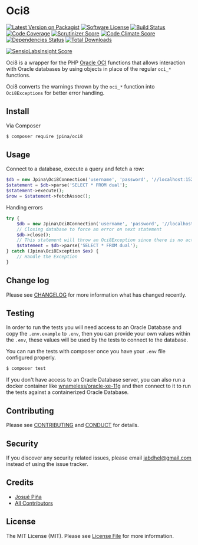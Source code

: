 # Oci8

[![Latest Version on Packagist][ico-version]][link-packagist]
[![Software License][ico-license]](LICENSE.md)
[![Build Status][ico-travis]][link-travis]
[![Code Coverage][ico-coverage]][link-coverage]
[![Scrutinizer Score][ico-scrutinizer]][link-scrutinizer]
[![Code Climate Score][ico-codeclimate]][link-codeclimate]
[![Dependencies Status](https://gemnasium.com/jpina/oci8.svg)][ico-dependencies]
[![Total Downloads][ico-downloads]][link-downloads]

[![SensioLabsInsight Score][ico-sensiolabsinsight]][link-sensiolabsinsight]

Oci8 is a wrapper for the PHP [Oracle OCI](http://php.net/manual/en/book.oci8.php) functions that allows interaction
with Oracle databases by using objects in place of the regular `oci_*` functions.

Oci8 converts the warnings thrown by the `oci_*` function into `Oci8Exceptions` for better error handling.

## Install

Via Composer

``` bash
$ composer require jpina/oci8
```

## Usage

Connect to a database, execute a query and fetch a row:

``` php
$db = new Jpina\Oci8Connection('username', 'password', '//localhost:1521/XE');
$statement = $db->parse('SELECT * FROM dual');
$statement->execute();
$row = $statement->fetchAssoc();
```

Handing errors

```php
try {
    $db = new Jpina\Oci8Connection('username', 'password', '//localhost:1521/XE');
    // Closing database to force an error on next statement
    $db->close();
    // This statement will throw an Oci8Exception since there is no active connection
    $statement = $db->parse('SELECT * FROM dual');
} catch (Jpina\Oci8Exception $ex) {
    // Handle the Exception
}
```

## Change log

Please see [CHANGELOG](CHANGELOG.md) for more information what has changed recently.

## Testing

In order to run the tests you will need access to an Oracle Database and copy the `.env.example` to `.env`, then you
can provide your own values within the `.env`, these values will be used by the tests to connect to the database.

You can run the tests with composer once you have your `.env` file configured properly.

``` bash
$ composer test
```

If you don't have access to an Oracle Database server, you can also run a docker container like
[wnameless/oracle-xe-11g](https://hub.docker.com/r/wnameless/oracle-xe-11g) and then connect to it to run the tests
against a containerized Oracle Database.

## Contributing

Please see [CONTRIBUTING](CONTRIBUTING.md) and [CONDUCT](CONDUCT.md) for details.

## Security

If you discover any security related issues, please email [jabdhel@gmail.com](mailto:jabdhel@gmail.com) instead of
using the issue tracker.

## Credits

- [Josué Piña][link-author]
- [All Contributors][link-contributors]

## License

The MIT License (MIT). Please see [License File](LICENSE.md) for more information.

[ico-version]: https://img.shields.io/packagist/v/jpina/oci8.svg?style=flat-square
[ico-license]: https://img.shields.io/:license-mit-blue.svg
[ico-travis]: https://travis-ci.org/jpina/oci8.svg?branch=master
[ico-coverage]: https://scrutinizer-ci.com/g/jpina/oci8/badges/coverage.png?b=master
[ico-scrutinizer]: https://scrutinizer-ci.com/g/jpina/oci8/badges/quality-score.png?b=master
[ico-codeclimate]: https://codeclimate.com/github/jpina/oci8/badges/gpa.svg
[ico-sensiolabsinsight]: https://insight.sensiolabs.com/projects/8e542895-54fb-42e6-aa59-840b8acc3241/small.png
[ico-dependencies]: https://gemnasium.com/jpina/oci8
[ico-downloads]: https://img.shields.io/packagist/dt/jpina/oci8.svg?style=flat-square

[link-packagist]: https://packagist.org/packages/jpina/oci8
[link-travis]: https://travis-ci.org/jpina/oci8
[link-coverage]: https://scrutinizer-ci.com/g/jpina/oci8/?branch=master
[link-scrutinizer]: https://scrutinizer-ci.com/g/jpina/oci8/?branch=master
[link-codeclimate]: https://codeclimate.com/github/jpina/oci8
[link-sensiolabsinsight]: https://insight.sensiolabs.com/projects/8e542895-54fb-42e6-aa59-840b8acc3241
[link-downloads]: https://packagist.org/packages/jpina/oci8
[link-author]: https://github.com/jpina
[link-contributors]: https://github.com/jpina/oci8/graphs/contributors
